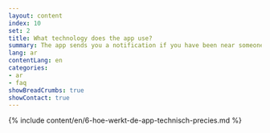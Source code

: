 ```yaml
---
layout: content
index: 10
set: 2
title: What technology does the app use?
summary: The app sends you a notification if you have been near someone who has tested positive for coronavirus, if you were near them for a longer period
lang: ar
contentLang: en
categories:
- ar
- faq
showBreadCrumbs: true
showContact: true
---
```

{% include content/en/6-hoe-werkt-de-app-technisch-precies.md %}

